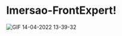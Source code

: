 # Imersao-FrontExpert!


![GIF 14-04-2022 13-39-32](https://user-images.githubusercontent.com/65515537/163437794-513bf1ee-04e7-4e2a-a9bc-b9a7e90a1254.gif)


